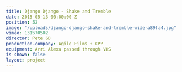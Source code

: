 ```yaml
---
title: Django Django - Shake and Tremble
date: 2015-05-13 00:00:00 Z
position: 52
image: "/uploads/django-django-shake-and-tremble-wide-a89fa4.jpg"
vimeo: 131570502
director: Pete GD
production-company: Agile Films + CPP
equipment: Arri Alexa passed through VHS
is-shown: false
layout: project
---
```


